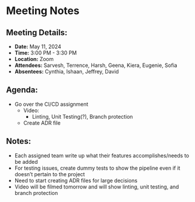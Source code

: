 # **Meeting Notes**

## Meeting Details:

- **Date:** May 11, 2024
- **Time:** 3:00 PM - 3:30 PM
- **Location:** Zoom
- **Attendees:** Sarvesh, Terrence, Harsh, Geena, Kiera, Eugenie, Sofia
- **Absentees:** Cynthia, Ishaan, Jeffrey, David

## **Agenda:**

- Go over the CI/CD assignment
  - Video:
    - Linting, Unit Testing(?), Branch protection
  - Create ADR file

## **Notes:**

- Each assigned team write up what their features accomplishes/needs to be added
- For testing issues, create dummy tests to show the pipeline even if it doesn’t pertain to the project
- Need to start creating ADR files for large decisions
- Video will be filmed tomorrow and will show linting, unit testing, and branch protection
